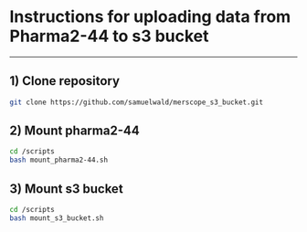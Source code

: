# Instructions for uploading data from Pharma2-44 to s3 bucket

---

## 1) Clone repository
```bash
git clone https://github.com/samuelwald/merscope_s3_bucket.git
```

## 2) Mount pharma2-44
```bash
cd /scripts
bash mount_pharma2-44.sh 
```

## 3) Mount s3 bucket

```bash
cd /scripts
bash mount_s3_bucket.sh
```
